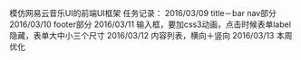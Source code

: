模仿网易云音乐UI的前端UI框架
任务记录：
2016/03/09	title－bar nav部分
2016/03/10	footer部分
2016/03/11	输入框，要加css3动画，点击时候表单label隐藏，表单大中小三个尺寸
2016/03/12	内容列表，横向＋竖向
2016/03/13	本周优化